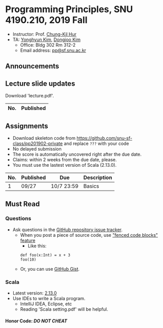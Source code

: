 # Programming Principles, SNU 4190.210, 2019 Fall

- Instructor: Prof. [Chung-Kil Hur](http://sf.snu.ac.kr/gil.hur)
- TA: [Yonghyun Kim](http://sf.snu.ac.kr/yonghyun.kim), [Dongjoo Kim](https://sf.snu.ac.kr/dongjoo.kim/)
    + Office: Bldg 302 Rm 312-2
    + Email address: pp@sf.snu.ac.kr

## Announcements

##  Lecture slide updates

Download 'lecture.pdf'.

|No. | Published    |
|----|------------  |


## Assignments
- Download skeleton code from https://github.com/snu-sf-class/pp201902-private and replace `???` with your code
- No delayed submission
- The score is automatically uncovered right after the due date.
- Claims: within 2 weeks from the due date, please.
- You must use the lastest version of Scala (2.13.0).
<!--- - [Instruction for submission](https://github.com/snu-sf-class/pp201802/issues/7) -->

|No. | Published     | Due       	| Description                   	 	 	 	 	 	 	 	 	 	  	|
|----|------------	|------------	|----------------------	|
| 1 | 09/27     	|10/7 23:59    | Basics                                                            	|


## Must Read

### Questions

- Ask questions in the [GitHub repository issue tracker](https://github.com/snu-sf-class/pp201902/issues).
    + When you post a piece of source code, use ["fenced code blocks" feature](https://help.github.com/articles/creating-and-highlighting-code-blocks/)
      * Like this:
      ```
      def foo(x:Int) = x + 3
      foo(10)
      ```
    + Or, you can use [GitHub Gist](https://gist.github.com/).

### Scala
- Latest version: [2.13.0](https://www.scala-lang.org/)
- Use IDEs to write a Scala program.
    + IntelliJ IDEA, Eclipse, etc
    + Reading 'Scala setting.pdf' will be helpful.

#### Honor Code: *DO NOT CHEAT*
